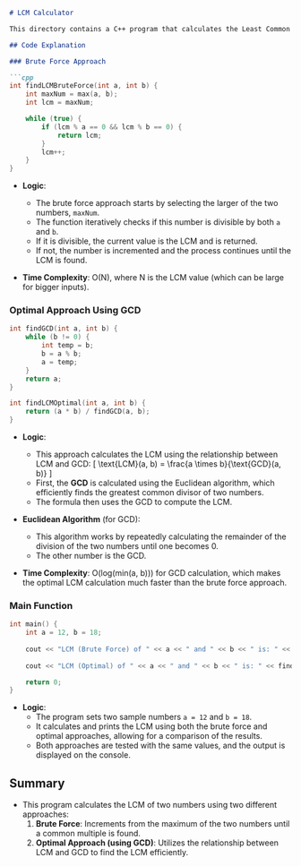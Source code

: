 ```markdown
# LCM Calculator

This directory contains a C++ program that calculates the Least Common Multiple (LCM) of two numbers using two approaches: a Brute Force approach and an Optimal approach using the GCD (Greatest Common Divisor) method.

## Code Explanation

### Brute Force Approach

```cpp
int findLCMBruteForce(int a, int b) {
    int maxNum = max(a, b);
    int lcm = maxNum;

    while (true) {
        if (lcm % a == 0 && lcm % b == 0) {
            return lcm;
        }
        lcm++;
    }
}
```

- **Logic**: 
  - The brute force approach starts by selecting the larger of the two numbers, `maxNum`.
  - The function iteratively checks if this number is divisible by both `a` and `b`.
  - If it is divisible, the current value is the LCM and is returned.
  - If not, the number is incremented and the process continues until the LCM is found.

- **Time Complexity**: O(N), where N is the LCM value (which can be large for bigger inputs).

### Optimal Approach Using GCD

```cpp
int findGCD(int a, int b) {
    while (b != 0) {
        int temp = b;
        b = a % b;
        a = temp;
    }
    return a;
}

int findLCMOptimal(int a, int b) {
    return (a * b) / findGCD(a, b);
}
```

- **Logic**: 
  - This approach calculates the LCM using the relationship between LCM and GCD: 
    \[
    \text{LCM}(a, b) = \frac{a \times b}{\text{GCD}(a, b)}
    \]
  - First, the **GCD** is calculated using the Euclidean algorithm, which efficiently finds the greatest common divisor of two numbers.
  - The formula then uses the GCD to compute the LCM.

- **Euclidean Algorithm** (for GCD):
  - This algorithm works by repeatedly calculating the remainder of the division of the two numbers until one becomes 0.
  - The other number is the GCD.

- **Time Complexity**: O(log(min(a, b))) for GCD calculation, which makes the optimal LCM calculation much faster than the brute force approach.

### Main Function

```cpp
int main() {
    int a = 12, b = 18;
    
    cout << "LCM (Brute Force) of " << a << " and " << b << " is: " << findLCMBruteForce(a, b) << endl;
    
    cout << "LCM (Optimal) of " << a << " and " << b << " is: " << findLCMOptimal(a, b) << endl;

    return 0;
}
```

- **Logic**:
  - The program sets two sample numbers `a = 12` and `b = 18`.
  - It calculates and prints the LCM using both the brute force and optimal approaches, allowing for a comparison of the results.
  - Both approaches are tested with the same values, and the output is displayed on the console.

## Summary

- This program calculates the LCM of two numbers using two different approaches:
  1. **Brute Force**: Increments from the maximum of the two numbers until a common multiple is found.
  2. **Optimal Approach (using GCD)**: Utilizes the relationship between LCM and GCD to find the LCM efficiently.
```